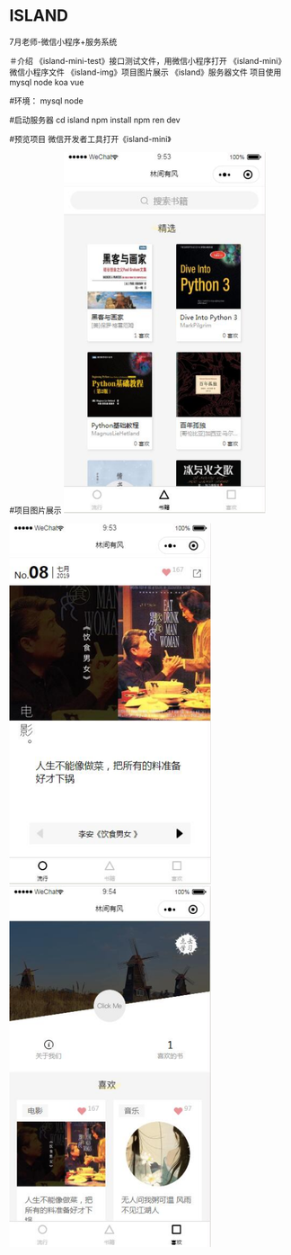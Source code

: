 # ISLAND
7月老师-微信小程序+服务系统

＃介绍
《island-mini-test》接口测试文件，用微信小程序打开
《island-mini》微信小程序文件
《island-img》项目图片展示
《island》服务器文件
项目使用mysql node koa vue

#环境：
mysql
node

#启动服务器
cd island
npm install
npm ren dev

#预览项目
微信开发者工具打开《island-mini》

#项目图片展示
<img class="QR-img" src="https://github.com/wuxidalao/ISLAND/blob/master/island-img/book.jpg" width="359" height="642">

<img class="QR-img" src="https://github.com/wuxidalao/ISLAND/blob/master/island-img/classic.jpg" width="359" height="642">

<img class="QR-img" src="https://github.com/wuxidalao/ISLAND/blob/master/island-img/my.jpg" width="359" height="642">
